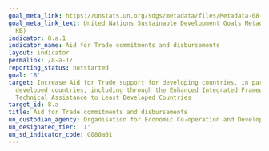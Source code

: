 ```yaml
---
goal_meta_link: https://unstats.un.org/sdgs/metadata/files/Metadata-08-0A-01.pdf
goal_meta_link_text: United Nations Sustainable Development Goals Metadata (PDF 209
  KB)
indicator: 8.a.1
indicator_name: Aid for Trade commitments and disbursements
layout: indicator
permalink: /8-a-1/
reporting_status: notstarted
goal: '8'
target: Increase Aid for Trade support for developing countries, in particular least
  developed countries, including through the Enhanced Integrated Framework for Trade-related
  Technical Assistance to Least Developed Countries
target_id: 8.a
title: Aid for Trade commitments and disbursements
un_custodian_agency: Organisation for Economic Co-operation and Development (OECD)
un_designated_tier: '1'
un_sd_indicator_code: C080a01
---
```

